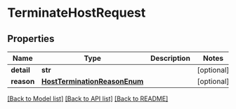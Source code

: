 # TerminateHostRequest

## Properties
Name | Type | Description | Notes
------------ | ------------- | ------------- | -------------
**detail** | **str** |  | [optional] 
**reason** | [**HostTerminationReasonEnum**](HostTerminationReasonEnum.md) |  | [optional] 

[[Back to Model list]](../README.md#documentation-for-models) [[Back to API list]](../README.md#documentation-for-api-endpoints) [[Back to README]](../README.md)


